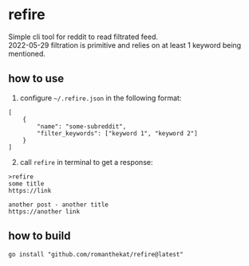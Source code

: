 # refire
Simple cli tool for reddit to read filtrated feed.  
2022-05-29 filtration is primitive and relies on at least 1 keyword being mentioned.

## how to use
1. configure `~/.refire.json` in the following format:
```
[
    {
        "name": "some-subreddit",
        "filter_keywords": ["keyword 1", "keyword 2"]
    }
]
```

2. call `refire` in terminal to get a response:
```
>refire
some title
https://link

another post - another title
https://another link
```

## how to build
`go install "github.com/romanthekat/refire@latest"` 